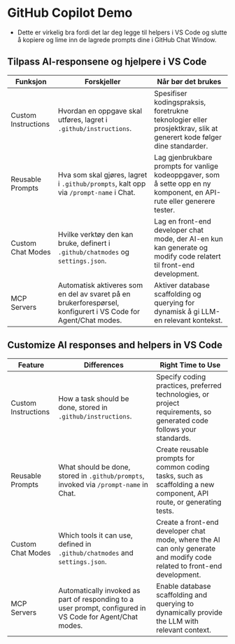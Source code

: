 # GitHub Copilot Demo
- Dette er virkelig bra fordi det lar deg legge til helpers i VS Code og slutte å kopiere og lime inn de lagrede prompts dine i GitHub Chat Window.

## Tilpass AI-responsene og hjelpere i VS Code

| Funksjon            | Forskjeller                                                                                                                | Når bør det brukes                                                                                                          |
| ------------------- | -------------------------------------------------------------------------------------------------------------------------- | --------------------------------------------------------------------------------------------------------------------------- |
| Custom Instructions | Hvordan en oppgave skal utføres, lagret i `.github/instructions`. | Spesifiser kodingspraksis, foretrukne teknologier eller prosjektkrav, slik at generert kode følger dine standarder. |
| Reusable Prompts    | Hva som skal gjøres, lagret i `.github/prompts`, kalt opp via `/prompt-name` i Chat.                 |  Lag gjenbrukbare prompts for vanlige kodeoppgaver, som å sette opp en ny komponent, en API-rute eller generere tester. |
| Custom Chat Modes   | Hvilke verktøy den kan bruke, definert i `.github/chatmodes` og `settings.json`.                  | Lag en front-end developer chat mode, der AI-en kun kan generate og modify code relatert til front-end development. |
| MCP Servers         | Automatisk aktiveres som en del av svaret på en brukerforespørsel, konfigurert i VS Code for Agent/Chat modes.        | Aktiver database scaffolding og querying for dynamisk å gi LLM-en relevant kontekst. |

## Customize AI responses and helpers in VS Code

| Feature             | Differences                                                                                                       | Right Time to Use                                                                                               |
| ------------------- | ----------------------------------------------------------------------------------------------------------------- | --------------------------------------------------------------------------------------------------------------- |
| Custom Instructions | How a task should be done, stored in `.github/instructions`. | Specify coding practices, preferred technologies, or project requirements, so generated code follows your standards. |
| Reusable Prompts    | What should be done, stored in `.github/prompts`, invoked via `/prompt-name` in Chat.            | Create reusable prompts for common coding tasks, such as scaffolding a new component, API route, or generating tests. |
| Custom Chat Modes   | Which tools it can use, defined in `.github/chatmodes` and `settings.json`.            | Create a front-end developer chat mode, where the AI can only generate and modify code related to front-end development. |
| MCP Servers         | Automatically invoked as part of responding to a user prompt, configured in VS Code for Agent/Chat modes.  | Enable database scaffolding and querying to dynamically provide the LLM with relevant context. |
